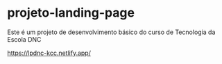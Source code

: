 # projeto-landing-page
Este é um projeto de desenvolvimento básico do curso de Tecnologia da Escola DNC

https://lpdnc-kcc.netlify.app/
